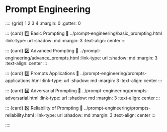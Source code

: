# Prompt Engineering

:::: {grid} 1 2 3 4
:margin: 0
:gutter: 0

::: {card} 1️⃣ Basic Prompting
:link: ../prompt-engineering/basic_prompting.html
:link-type: url
:shadow: md
:margin: 3
:text-align: center
:::

::: {card} 2️⃣ Advanced Prompting
:link: ../prompt-engineering/advance_prompts.html
:link-type: url
:shadow: md
:margin: 3
:text-align: center
:::

::: {card} 3️⃣ Prompts Applications
:link: ../prompt-engineering/prompts-applications.html
:link-type: url
:shadow: md
:margin: 3
:text-align: center
:::

::: {card} 4️⃣ Adversarial Prompting
:link: ../prompt-engineering/prompts-adversarial.html
:link-type: url
:shadow: md
:margin: 3
:text-align: center
:::

::: {card} 5️⃣ Reliability of Prompting
:link: ../prompt-engineering/prompts-reliability.html
:link-type: url
:shadow: md
:margin: 3
:text-align: center
:::

::::

